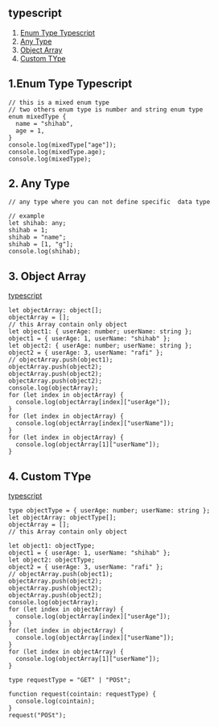 ## typescript

1. [Enum Type Typescript](#1-Enum-Type-Typescript)
2. [Any Type](#2-Any-Type)
3. [Object Array](#3-object-array)
4. [Custom TYpe](#-custom-type)

## 1.Enum Type Typescript

```
// this is a mixed enum type
// two others enum type is number and string enum type
enum mixedType {
  name = "shihab",
  age = 1,
}
console.log(mixedType["age"]);
console.log(mixedType.age);
console.log(mixedType);

```

## 2. Any Type

```
// any type where you can not define specific  data type

// example
let shihab: any;
shihab = 1;
shihab = "name";
shihab = [1, "g"];
console.log(shihab);

```

## 3. Object Array

[typescript](#typescript)

```
let objectArray: object[];
objectArray = [];
// this Array contain only object
let object1: { userAge: number; userName: string };
object1 = { userAge: 1, userName: "shihab" };
let object2: { userAge: number; userName: string };
object2 = { userAge: 3, userName: "rafi" };
// objectArray.push(object1);
objectArray.push(object2);
objectArray.push(object2);
objectArray.push(object2);
console.log(objectArray);
for (let index in objectArray) {
  console.log(objectArray[index]["userAge"]);
}
for (let index in objectArray) {
  console.log(objectArray[index]["userName"]);
}
for (let index in objectArray) {
  console.log(objectArray[1]["userName"]);
}

```

## 4. Custom TYpe

[typescript](#typescript)

```
type objectType = { userAge: number; userName: string };
let objectArray: objectType[];
objectArray = [];
// this Array contain only object

let object1: objectType;
object1 = { userAge: 1, userName: "shihab" };
let object2: objectType;
object2 = { userAge: 3, userName: "rafi" };
// objectArray.push(object1);
objectArray.push(object2);
objectArray.push(object2);
objectArray.push(object2);
console.log(objectArray);
for (let index in objectArray) {
  console.log(objectArray[index]["userAge"]);
}
for (let index in objectArray) {
  console.log(objectArray[index]["userName"]);
}
for (let index in objectArray) {
  console.log(objectArray[1]["userName"]);
}

type requestType = "GET" | "POSt";

function request(cointain: requestType) {
  console.log(cointain);
}
request("POSt");

```
